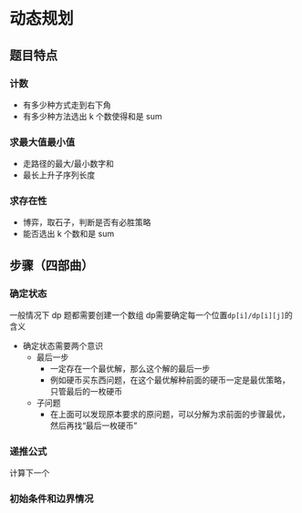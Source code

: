 # 动态规划

## 题目特点

### 计数

* 有多少种方式走到右下角
* 有多少种方法选出 k 个数使得和是 sum

### 求最大值最小值

* 走路径的最大/最小数字和
* 最长上升子序列长度

### 求存在性

* 博弈，取石子，判断是否有必胜策略
* 能否选出 k 个数和是 sum

## 步骤（四部曲）

### 确定状态

一般情况下 dp 题都需要创建一个数组 dp需要确定每一个位置`dp[i]/dp[i][j]`的含义

* 确定状态需要两个意识
	* 最后一步
		* 一定存在一个最优解，那么这个解的最后一步
		* 例如硬币买东西问题，在这个最优解种前面的硬币一定是最优策略，只管最后的一枚硬币
	* 子问题
		* 在上面可以发现原本要求的原问题，可以分解为求前面的步骤最优，然后再找“最后一枚硬币”

### 递推公式

计算下一个

### 初始条件和边界情况

